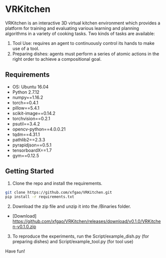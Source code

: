 # VRKitchen #

VRKitchen is an interactive 3D virtual kitchen environment which provides a platform for training and evaluating various learning and planning algorithms in a variety of cooking tasks. Two kinds of tasks are available:

1. Tool Use: requires an agent to continuously control its hands to make use of a tool.
2. Preparing dishes: agents must perform a series of atomic actions in the right order to achieve a compositional goal.

## Requirements ##
* OS: Ubuntu 16.04
* Python 2.7.12
* numpy==1.16.2
* torch==0.4.1
* pillow==5.4.1
* scikit-image==0.14.2
* torchvision==0.2.1
* psutil==3.4.2
* opencv-python==4.0.0.21
* tqdm==4.31.1
* pathlib2==2.3.3
* pyrapidjson==0.5.1
* tensorboardX==1.7
* gym==0.12.5

## Getting Started ##
1. Clone the repo and install the requirements.

```bash
git clone https://github.com/xfgao/VRKitchen.git
pip install -r requirements.txt
```

2. Download the zip file and unzip it into the /Binaries folder.

- [Download] https://github.com/xfgao/VRKitchen/releases/download/v0.1.0/VRKitchen-v0.1.0.zip

3. To reproduce the experiments, run the Script/example_dish.py (for preparing dishes) and Script/example_tool.py (for tool use)

  Have fun!
